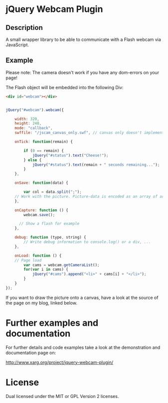 jQuery Webcam Plugin
====================

Description
-----------
A small wrapper library to be able to communicate with a Flash webcam via JavaScript.


Example
------

Please note: The camera doesn't work if you have any dom-errors on your page!

The Flash object will be embedded into the following Div:

```html
<div id="webcam"></div>
```

```javascript

jQuery("#webcam").webcam({

	width: 320,
	height: 240,
	mode: "callback",
	swffile: "/jscam_canvas_only.swf", // canvas only doesn't implement a jpeg encoder, so the file is much smaller

	onTick: function(remain) {

		if (0 == remain) {
			jQuery("#status").text("Cheese!");
		} else {
			jQuery("#status").text(remain + " seconds remaining...");
		}
	},

	onSave: function(data) {

		var col = data.split(";");
    // Work with the picture. Picture-data is encoded as an array of arrays... Not really nice, though =/
	},

	onCapture: function () {
		webcam.save();

 	  // Show a flash for example
	},

	debug: function (type, string) {
		// Write debug information to console.log() or a div, ...
	},

	onLoad: function () {
    // Page load
		var cams = webcam.getCameraList();
		for(var i in cams) {
			jQuery("#cams").append("<li>" + cams[i] + "</li>");
		}
	}
});


```

If you want to draw the picture onto a canvas, have a look at the source of the page on my blog, linked below.


Further examples and documentation
==========================
For further details and code examples take a look at the demonstration and documentation page on:

http://www.xarg.org/project/jquery-webcam-plugin/

License
======
Dual licensed under the MIT or GPL Version 2 licenses.
